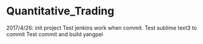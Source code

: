 # Quantitative_Trading
2017/4/26: init project
Test jenkins work when commit.
Test sublime text3 to commit
Test commit and build
yangpei
